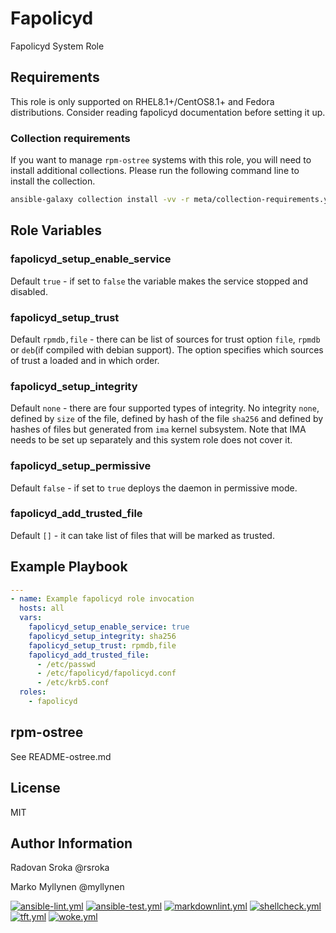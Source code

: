 # Fapolicyd

Fapolicyd System Role

## Requirements

This role is only supported on RHEL8.1+/CentOS8.1+ and Fedora distributions. Consider reading fapolicyd documentation before setting it up.

### Collection requirements

If you want to manage `rpm-ostree` systems with this role, you will need to
install additional collections.  Please run the following command line to
install the collection.

```bash
ansible-galaxy collection install -vv -r meta/collection-requirements.yml
```

## Role Variables

### fapolicyd_setup_enable_service

Default `true` - if set to `false` the variable makes the service stopped
and disabled.

### fapolicyd_setup_trust

Default `rpmdb,file` - there can be list of sources for trust option `file`, `rpmdb` or `deb`(if compiled with debian support).
The option specifies which sources of trust a loaded and in which order.

### fapolicyd_setup_integrity

Default `none` - there are four supported types of integrity. No integrity `none`, defined by `size` of the file, defined by hash of the file `sha256` and defined by hashes of files but generated from `ima` kernel subsystem. Note that IMA needs to be set up separately and this system role does not cover it.

### fapolicyd_setup_permissive

Default `false` - if set to `true` deploys the daemon in permissive mode.

### fapolicyd_add_trusted_file

Default `[]` - it can take list of files that will be marked as trusted.

## Example Playbook

```yaml
---
- name: Example fapolicyd role invocation
  hosts: all
  vars:
    fapolicyd_setup_enable_service: true
    fapolicyd_setup_integrity: sha256
    fapolicyd_setup_trust: rpmdb,file
    fapolicyd_add_trusted_file:
      - /etc/passwd
      - /etc/fapolicyd/fapolicyd.conf
      - /etc/krb5.conf
  roles:
    - fapolicyd
```

## rpm-ostree

See README-ostree.md

## License

MIT

## Author Information

Radovan Sroka @rsroka

Marko Myllynen @myllynen

[![ansible-lint.yml](https://github.com/linux-system-roles/fapolicyd/actions/workflows/ansible-lint.yml/badge.svg)](https://github.com/linux-system-roles/fapolicyd/actions/workflows/ansible-lint.yml) [![ansible-test.yml](https://github.com/linux-system-roles/fapolicyd/actions/workflows/ansible-test.yml/badge.svg)](https://github.com/linux-system-roles/fapolicyd/actions/workflows/ansible-test.yml) [![markdownlint.yml](https://github.com/linux-system-roles/fapolicyd/actions/workflows/markdownlint.yml/badge.svg)](https://github.com/linux-system-roles/fapolicyd/actions/workflows/markdownlint.yml) [![shellcheck.yml](https://github.com/linux-system-roles/fapolicyd/actions/workflows/shellcheck.yml/badge.svg)](https://github.com/linux-system-roles/fapolicyd/actions/workflows/shellcheck.yml) [![tft.yml](https://github.com/linux-system-roles/fapolicyd/actions/workflows/tft.yml/badge.svg)](https://github.com/linux-system-roles/fapolicyd/actions/workflows/tft.yml) [![woke.yml](https://github.com/linux-system-roles/fapolicyd/actions/workflows/woke.yml/badge.svg)](https://github.com/linux-system-roles/fapolicyd/actions/workflows/woke.yml)
